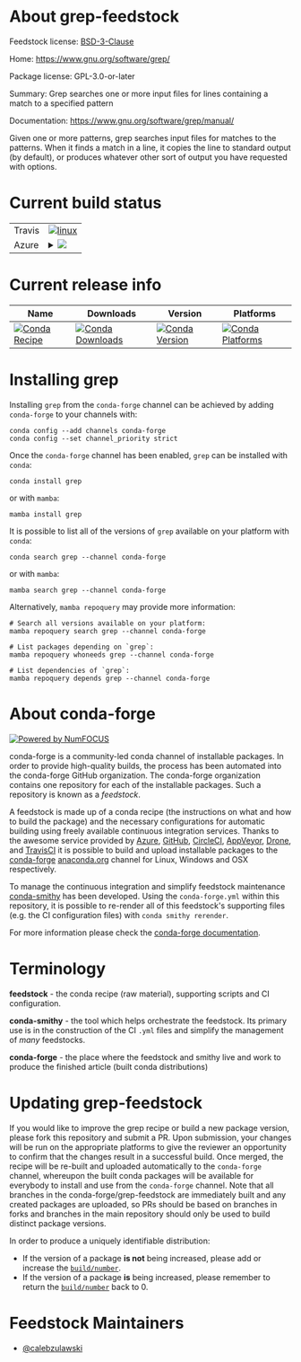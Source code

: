 About grep-feedstock
====================

Feedstock license: [BSD-3-Clause](https://github.com/conda-forge/grep-feedstock/blob/main/LICENSE.txt)

Home: https://www.gnu.org/software/grep/

Package license: GPL-3.0-or-later

Summary: Grep searches one or more input files for lines containing a match to a
specified pattern


Documentation: https://www.gnu.org/software/grep/manual/

Given one or more patterns, grep searches input files for matches to the
patterns. When it finds a match in a line, it copies the line to standard
output (by default), or produces whatever other sort of output you have
requested with options.


Current build status
====================


<table><tr>
    <td>Travis</td>
    <td>
      <a href="https://app.travis-ci.com/conda-forge/grep-feedstock">
        <img alt="linux" src="https://img.shields.io/travis/com/conda-forge/grep-feedstock/main.svg?label=Linux">
      </a>
    </td>
  </tr>
    
  <tr>
    <td>Azure</td>
    <td>
      <details>
        <summary>
          <a href="https://dev.azure.com/conda-forge/feedstock-builds/_build/latest?definitionId=18907&branchName=main">
            <img src="https://dev.azure.com/conda-forge/feedstock-builds/_apis/build/status/grep-feedstock?branchName=main">
          </a>
        </summary>
        <table>
          <thead><tr><th>Variant</th><th>Status</th></tr></thead>
          <tbody><tr>
              <td>linux_64</td>
              <td>
                <a href="https://dev.azure.com/conda-forge/feedstock-builds/_build/latest?definitionId=18907&branchName=main">
                  <img src="https://dev.azure.com/conda-forge/feedstock-builds/_apis/build/status/grep-feedstock?branchName=main&jobName=linux&configuration=linux%20linux_64_" alt="variant">
                </a>
              </td>
            </tr><tr>
              <td>linux_aarch64</td>
              <td>
                <a href="https://dev.azure.com/conda-forge/feedstock-builds/_build/latest?definitionId=18907&branchName=main">
                  <img src="https://dev.azure.com/conda-forge/feedstock-builds/_apis/build/status/grep-feedstock?branchName=main&jobName=linux&configuration=linux%20linux_aarch64_" alt="variant">
                </a>
              </td>
            </tr><tr>
              <td>linux_ppc64le</td>
              <td>
                <a href="https://dev.azure.com/conda-forge/feedstock-builds/_build/latest?definitionId=18907&branchName=main">
                  <img src="https://dev.azure.com/conda-forge/feedstock-builds/_apis/build/status/grep-feedstock?branchName=main&jobName=linux&configuration=linux%20linux_ppc64le_" alt="variant">
                </a>
              </td>
            </tr><tr>
              <td>osx_64</td>
              <td>
                <a href="https://dev.azure.com/conda-forge/feedstock-builds/_build/latest?definitionId=18907&branchName=main">
                  <img src="https://dev.azure.com/conda-forge/feedstock-builds/_apis/build/status/grep-feedstock?branchName=main&jobName=osx&configuration=osx%20osx_64_" alt="variant">
                </a>
              </td>
            </tr><tr>
              <td>osx_arm64</td>
              <td>
                <a href="https://dev.azure.com/conda-forge/feedstock-builds/_build/latest?definitionId=18907&branchName=main">
                  <img src="https://dev.azure.com/conda-forge/feedstock-builds/_apis/build/status/grep-feedstock?branchName=main&jobName=osx&configuration=osx%20osx_arm64_" alt="variant">
                </a>
              </td>
            </tr>
          </tbody>
        </table>
      </details>
    </td>
  </tr>
</table>

Current release info
====================

| Name | Downloads | Version | Platforms |
| --- | --- | --- | --- |
| [![Conda Recipe](https://img.shields.io/badge/recipe-grep-green.svg)](https://anaconda.org/conda-forge/grep) | [![Conda Downloads](https://img.shields.io/conda/dn/conda-forge/grep.svg)](https://anaconda.org/conda-forge/grep) | [![Conda Version](https://img.shields.io/conda/vn/conda-forge/grep.svg)](https://anaconda.org/conda-forge/grep) | [![Conda Platforms](https://img.shields.io/conda/pn/conda-forge/grep.svg)](https://anaconda.org/conda-forge/grep) |

Installing grep
===============

Installing `grep` from the `conda-forge` channel can be achieved by adding `conda-forge` to your channels with:

```
conda config --add channels conda-forge
conda config --set channel_priority strict
```

Once the `conda-forge` channel has been enabled, `grep` can be installed with `conda`:

```
conda install grep
```

or with `mamba`:

```
mamba install grep
```

It is possible to list all of the versions of `grep` available on your platform with `conda`:

```
conda search grep --channel conda-forge
```

or with `mamba`:

```
mamba search grep --channel conda-forge
```

Alternatively, `mamba repoquery` may provide more information:

```
# Search all versions available on your platform:
mamba repoquery search grep --channel conda-forge

# List packages depending on `grep`:
mamba repoquery whoneeds grep --channel conda-forge

# List dependencies of `grep`:
mamba repoquery depends grep --channel conda-forge
```


About conda-forge
=================

[![Powered by
NumFOCUS](https://img.shields.io/badge/powered%20by-NumFOCUS-orange.svg?style=flat&colorA=E1523D&colorB=007D8A)](https://numfocus.org)

conda-forge is a community-led conda channel of installable packages.
In order to provide high-quality builds, the process has been automated into the
conda-forge GitHub organization. The conda-forge organization contains one repository
for each of the installable packages. Such a repository is known as a *feedstock*.

A feedstock is made up of a conda recipe (the instructions on what and how to build
the package) and the necessary configurations for automatic building using freely
available continuous integration services. Thanks to the awesome service provided by
[Azure](https://azure.microsoft.com/en-us/services/devops/), [GitHub](https://github.com/),
[CircleCI](https://circleci.com/), [AppVeyor](https://www.appveyor.com/),
[Drone](https://cloud.drone.io/welcome), and [TravisCI](https://travis-ci.com/)
it is possible to build and upload installable packages to the
[conda-forge](https://anaconda.org/conda-forge) [anaconda.org](https://anaconda.org/)
channel for Linux, Windows and OSX respectively.

To manage the continuous integration and simplify feedstock maintenance
[conda-smithy](https://github.com/conda-forge/conda-smithy) has been developed.
Using the ``conda-forge.yml`` within this repository, it is possible to re-render all of
this feedstock's supporting files (e.g. the CI configuration files) with ``conda smithy rerender``.

For more information please check the [conda-forge documentation](https://conda-forge.org/docs/).

Terminology
===========

**feedstock** - the conda recipe (raw material), supporting scripts and CI configuration.

**conda-smithy** - the tool which helps orchestrate the feedstock.
                   Its primary use is in the construction of the CI ``.yml`` files
                   and simplify the management of *many* feedstocks.

**conda-forge** - the place where the feedstock and smithy live and work to
                  produce the finished article (built conda distributions)


Updating grep-feedstock
=======================

If you would like to improve the grep recipe or build a new
package version, please fork this repository and submit a PR. Upon submission,
your changes will be run on the appropriate platforms to give the reviewer an
opportunity to confirm that the changes result in a successful build. Once
merged, the recipe will be re-built and uploaded automatically to the
`conda-forge` channel, whereupon the built conda packages will be available for
everybody to install and use from the `conda-forge` channel.
Note that all branches in the conda-forge/grep-feedstock are
immediately built and any created packages are uploaded, so PRs should be based
on branches in forks and branches in the main repository should only be used to
build distinct package versions.

In order to produce a uniquely identifiable distribution:
 * If the version of a package **is not** being increased, please add or increase
   the [``build/number``](https://docs.conda.io/projects/conda-build/en/latest/resources/define-metadata.html#build-number-and-string).
 * If the version of a package **is** being increased, please remember to return
   the [``build/number``](https://docs.conda.io/projects/conda-build/en/latest/resources/define-metadata.html#build-number-and-string)
   back to 0.

Feedstock Maintainers
=====================

* [@calebzulawski](https://github.com/calebzulawski/)

